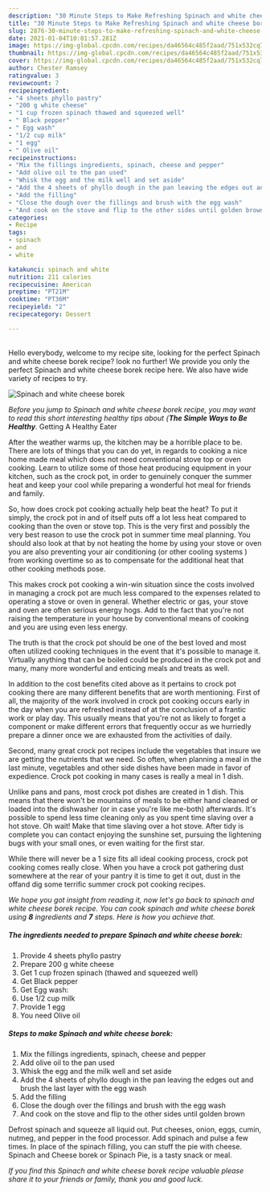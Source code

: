 ```yaml
---
description: "30 Minute Steps to Make Refreshing Spinach and white cheese borek"
title: "30 Minute Steps to Make Refreshing Spinach and white cheese borek"
slug: 2876-30-minute-steps-to-make-refreshing-spinach-and-white-cheese-borek
date: 2021-01-04T10:01:57.281Z
image: https://img-global.cpcdn.com/recipes/da46564c485f2aad/751x532cq70/spinach-and-white-cheese-borek-recipe-main-photo.jpg
thumbnail: https://img-global.cpcdn.com/recipes/da46564c485f2aad/751x532cq70/spinach-and-white-cheese-borek-recipe-main-photo.jpg
cover: https://img-global.cpcdn.com/recipes/da46564c485f2aad/751x532cq70/spinach-and-white-cheese-borek-recipe-main-photo.jpg
author: Chester Ramsey
ratingvalue: 3
reviewcount: 7
recipeingredient:
- "4 sheets phyllo pastry"
- "200 g white cheese"
- "1 cup frozen spinach thawed and squeezed well"
- " Black pepper"
- " Egg wash"
- "1/2 cup milk"
- "1 egg"
- " Olive oil"
recipeinstructions:
- "Mix the fillings ingredients, spinach, cheese and pepper"
- "Add olive oil to the pan used"
- "Whisk the egg and the milk well and set aside"
- "Add the 4 sheets of phyllo dough in the pan leaving the edges out and brush the last layer with the egg wash"
- "Add the filling"
- "Close the dough over the fillings and brush with the egg wash"
- "And cook on the stove and flip to the other sides until golden brown"
categories:
- Recipe
tags:
- spinach
- and
- white

katakunci: spinach and white 
nutrition: 211 calories
recipecuisine: American
preptime: "PT21M"
cooktime: "PT36M"
recipeyield: "2"
recipecategory: Dessert

---
```

<br>
Hello everybody, welcome to my recipe site, looking for the perfect Spinach and white cheese borek recipe? look no further! We provide you only the perfect Spinach and white cheese borek recipe here. We also have wide variety of recipes to try.
<br>


![Spinach and white cheese borek](https://img-global.cpcdn.com/recipes/da46564c485f2aad/751x532cq70/spinach-and-white-cheese-borek-recipe-main-photo.jpg)

<i>Before you jump to Spinach and white cheese borek recipe, you may want to read this short interesting healthy tips about {<strong>The Simple Ways to Be Healthy</strong>.</i>
Getting A Healthy Eater


After the weather warms up, the kitchen may be a horrible place to be. There are lots of things that you can do yet, in regards to cooking a nice home made meal which does not need conventional stove top or oven cooking. Learn to utilize some of those heat producing equipment in your kitchen, such as the crock pot, in order to genuinely conquer the summer heat and keep your cool while preparing a wonderful hot meal for friends and family.

So, how does crock pot cooking actually help beat the heat? To put it simply, the crock pot in and of itself puts off a lot less heat compared to cooking than the oven or stove top. This is the very first and possibly the very best reason to use the crock pot in summer time meal planning. You should also look at that by not heating the home by using your stove or oven you are also preventing your air conditioning (or other cooling systems ) from working overtime so as to compensate for the additional heat that other cooking methods pose.

This makes crock pot cooking a win-win situation since the costs involved in managing a crock pot are much less compared to the expenses related to operating a stove or oven in general. Whether electric or gas, your stove and oven are often serious energy hogs. Add to the fact that you're not raising the temperature in your house by conventional means of cooking and you are using even less energy.

 The truth is that the crock pot should be one of the best loved and most often utilized cooking techniques in the event that it's possible to manage it.  Virtually anything that can be boiled could be produced in the crock pot and many, many more wonderful and enticing meals and treats as well.



In addition to the cost benefits cited above as it pertains to crock pot cooking there are many different benefits that are worth mentioning. First of all, the majority of the work involved in crock pot cooking occurs early in the day when you are refreshed instead of at the conclusion of a frantic work or play day. This usually means that you're not as likely to forget a component or make different errors that frequently occur as we hurriedly prepare a dinner once we are exhausted from the activities of daily.

Second, many great crock pot recipes include the vegetables that insure we are getting the nutrients that we need. So often, when planning a meal in the last minute, vegetables and other side dishes have been made in favor of expedience. Crock pot cooking in many cases is really a meal in 1 dish.

 Unlike pans and pans, most crock pot dishes are created in 1 dish. This means that there won't be mountains of meals to be either hand cleaned or loaded into the dishwasher (or in case you're like me-both) afterwards. It's possible to spend less time cleaning only as you spent time slaving over a hot stove. Oh wait! Make that time slaving over a hot stove. After tidy is complete you can contact enjoying the sunshine set, pursuing the lightening bugs with your small ones, or even waiting for the first star.

While there will never be a 1 size fits all ideal cooking process, crock pot cooking comes really close. When you have a crock pot gathering dust somewhere at the rear of your pantry it is time to get it out, dust in the offand dig some terrific summer crock pot cooking recipes.


<i>We hope you got insight from reading it, now let's go back to spinach and white cheese borek recipe. You can cook spinach and white cheese borek using <strong>8</strong> ingredients and <strong>7</strong> steps. Here is how you achieve that.
</i>

##### The ingredients needed to prepare Spinach and white cheese borek:

1. Provide 4 sheets phyllo pastry
1. Prepare 200 g white cheese
1. Get 1 cup frozen spinach (thawed and squeezed well)
1. Get  Black pepper
1. Get  Egg wash:
1. Use 1/2 cup milk
1. Provide 1 egg
1. You need  Olive oil


##### Steps to make Spinach and white cheese borek:

1. Mix the fillings ingredients, spinach, cheese and pepper
1. Add olive oil to the pan used
1. Whisk the egg and the milk well and set aside
1. Add the 4 sheets of phyllo dough in the pan leaving the edges out and brush the last layer with the egg wash
1. Add the filling
1. Close the dough over the fillings and brush with the egg wash
1. And cook on the stove and flip to the other sides until golden brown


Defrost spinach and squeeze all liquid out. Put cheeses, onion, eggs, cumin, nutmeg, and pepper in the food processor. Add spinach and pulse a few times. In place of the spinach filling, you can stuff the pie with cheese. Spinach and Cheese borek or Spinach Pie, is a tasty snack or meal. 

<i>If you find this Spinach and white cheese borek recipe valuable please share it to your friends or family, thank you and good luck.</i>
